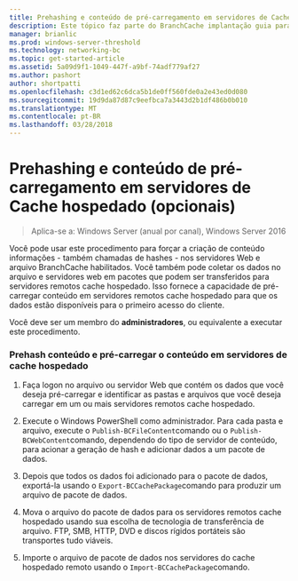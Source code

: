 ```yaml
---
title: Prehashing e conteúdo de pré-carregamento em servidores de Cache hospedado (opcionais)
description: Este tópico faz parte do BranchCache implantação guia para Windows Server 2016, que demonstra como implantar BranchCache nos modos de cache hospedado e distribuídos para otimizar o uso de largura de banda WAN em filiais.
manager: brianlic
ms.prod: windows-server-threshold
ms.technology: networking-bc
ms.topic: get-started-article
ms.assetid: 5a09d9f1-1049-447f-a9bf-74adf779af27
ms.author: pashort
author: shortpatti
ms.openlocfilehash: c3d1ed62c6dca5b1de0ff560fde0a2e43ed0d080
ms.sourcegitcommit: 19d9da87d87c9eefbca7a3443d2b1df486b0b010
ms.translationtype: MT
ms.contentlocale: pt-BR
ms.lasthandoff: 03/28/2018
---
```

# <a name="prehashing-and-preloading-content-on-hosted-cache-servers-optional"></a>Prehashing e conteúdo de pré-carregamento em servidores de Cache hospedado (opcionais)

>Aplica-se a: Windows Server (anual por canal), Windows Server 2016

Você pode usar este procedimento para forçar a criação de conteúdo informações - também chamadas de hashes - nos servidores Web e arquivo BranchCache habilitados. Você também pode coletar os dados no arquivo e servidores web em pacotes que podem ser transferidos para servidores remotos cache hospedado.  Isso fornece a capacidade de pré-carregar conteúdo em servidores remotos cache hospedado para que os dados estão disponíveis para o primeiro acesso do cliente.  
  
Você deve ser um membro do **administradores**, ou equivalente a executar este procedimento.  
  
### <a name="to-prehash-content-and-preload-the-content-on-hosted-cache-servers"></a>Prehash conteúdo e pré-carregar o conteúdo em servidores de cache hospedado  
  
1.  Faça logon no arquivo ou servidor Web que contém os dados que você deseja pré-carregar e identificar as pastas e arquivos que você deseja carregar em um ou mais servidores remotos cache hospedado.  
  
2.  Execute o Windows PowerShell como administrador. Para cada pasta e arquivo, execute o `Publish-BCFileContent`comando ou o `Publish-BCWebContent`comando, dependendo do tipo de servidor de conteúdo, para acionar a geração de hash e adicionar dados a um pacote de dados.  
  
3.  Depois que todos os dados foi adicionado para o pacote de dados, exportá-la usando o `Export-BCCachePackage`comando para produzir um arquivo de pacote de dados.  
  
4.  Mova o arquivo do pacote de dados para os servidores remotos cache hospedado usando sua escolha de tecnologia de transferência de arquivo.  FTP, SMB, HTTP, DVD e discos rígidos portáteis são transportes tudo viáveis.  
  
5.  Importe o arquivo de pacote de dados nos servidores do cache hospedado remoto usando o `Import-BCCachePackage`comando.  
  

